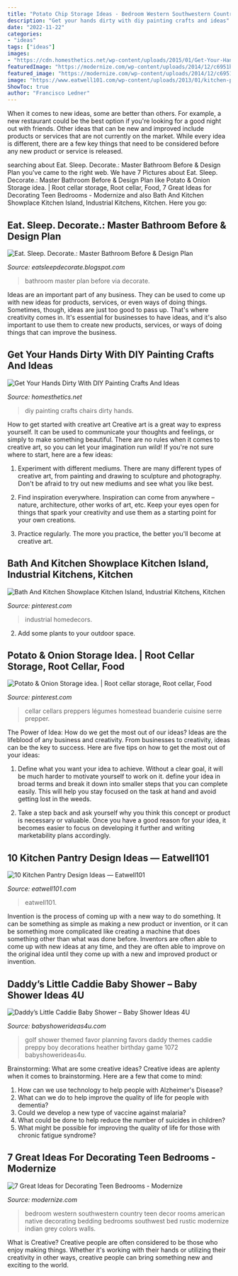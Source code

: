```yaml
---
title: "Potato Chip Storage Ideas - Bedroom Western Southwestern Country Teen Decor Rooms American Native Decorating Bedding Bedrooms Southwest Bed Rustic Modernize Indian Grey Colors Walls"
description: "Get your hands dirty with diy painting crafts and ideas"
date: "2022-11-22"
categories:
- "ideas"
tags: ["ideas"]
images:
- "https://cdn.homesthetics.net/wp-content/uploads/2015/01/Get-Your-Hands-Dirty-With-DIY-Painting-Ideas-homesthetics.net-77.jpg"
featuredImage: "https://modernize.com/wp-content/uploads/2014/12/c6951b45f34c887b3e1e50f2ba1df0a8.jpg"
featured_image: "https://modernize.com/wp-content/uploads/2014/12/c6951b45f34c887b3e1e50f2ba1df0a8.jpg"
image: "https://www.eatwell101.com/wp-content/uploads/2013/01/kitchen-pantry-cabinet-ideas.jpeg"
ShowToc: true
author: "Francisco Ledner"
---
```



When it comes to new ideas, some are better than others. For example, a new restaurant could be the best option if you're looking for a good night out with friends. Other ideas that can be new and improved include products or services that are not currently on the market. While every idea is different, there are a few key things that need to be considered before any new product or service is released.

	

		
searching about Eat. Sleep. Decorate.: Master Bathroom Before &amp; Design Plan you've came to the right web. We have 7 Pictures about Eat. Sleep. Decorate.: Master Bathroom Before &amp; Design Plan like Potato &amp; Onion Storage idea. | Root cellar storage, Root cellar, Food, 7 Great Ideas for Decorating Teen Bedrooms - Modernize and also Bath And Kitchen Showplace Kitchen Island‚ Industrial Kitchens‚ Kitchen. Here you go:
		
    
## Eat. Sleep. Decorate.: Master Bathroom Before &amp; Design Plan

<img loading=lazy src="https://1.bp.blogspot.com/-uEro3_qdnIs/UfZs1mxtCZI/AAAAAAAAHhU/6-Rpxee3ipg/s1600/MB+Inspire2.jpg" onerror="this.onerror=null;this.src='https://tse4.mm.bing.net/th?id=OIP.B8wEMoY2dYl7EX8Bm-nb9wHaLH&amp;pid=15.1';" alt="Eat. Sleep. Decorate.: Master Bathroom Before &amp; Design Plan">

_Source: eatsleepdecorate.blogspot.com_

>bathroom master plan before via decorate. 

	

Ideas are an important part of any business. They can be used to come up with new ideas for products, services, or even ways of doing things. Sometimes, though, ideas are just too good to pass up. That's where creativity comes in. It's essential for businesses to have ideas, and it's also important to use them to create new products, services, or ways of doing things that can improve the business.

    
## Get Your Hands Dirty With DIY Painting Crafts And Ideas

<img loading=lazy src="https://cdn.homesthetics.net/wp-content/uploads/2015/01/Get-Your-Hands-Dirty-With-DIY-Painting-Ideas-homesthetics.net-77.jpg" onerror="this.onerror=null;this.src='https://tse3.mm.bing.net/th?id=OIP.9AsB7enG4luRmGeSQLcCuAHaNJ&amp;pid=15.1';" alt="Get Your Hands Dirty With DIY Painting Crafts And Ideas">

_Source: homesthetics.net_

>diy painting crafts chairs dirty hands. 

	

How to get started with creative art
Creative art is a great way to express yourself. It can be used to communicate your thoughts and feelings, or simply to make something beautiful. There are no rules when it comes to creative art, so you can let your imagination run wild! If you're not sure where to start, here are a few ideas:
1. Experiment with different mediums. There are many different types of creative art, from painting and drawing to sculpture and photography. Don't be afraid to try out new mediums and see what you like best.

2. Find inspiration everywhere. Inspiration can come from anywhere – nature, architecture, other works of art, etc. Keep your eyes open for things that spark your creativity and use them as a starting point for your own creations.

3. Practice regularly. The more you practice, the better you'll become at creative art.

    
## Bath And Kitchen Showplace Kitchen Island‚ Industrial Kitchens‚ Kitchen

<img loading=lazy src="https://i.pinimg.com/originals/74/df/1d/74df1d8e58ec06dd3e8d42b3a7652ca7.jpg" onerror="this.onerror=null;this.src='https://tse3.mm.bing.net/th?id=OIP.osriyVWJDLqZRyHi37SPfwHaJ3&amp;pid=15.1';" alt="Bath And Kitchen Showplace Kitchen Island‚ Industrial Kitchens‚ Kitchen">

_Source: pinterest.com_

>industrial homedecors. 

	

2. Add some plants to your outdoor space.

    
## Potato &amp; Onion Storage Idea. | Root Cellar Storage, Root Cellar, Food

<img loading=lazy src="https://i.pinimg.com/736x/66/6f/3a/666f3abadf4b9bee85f7e40eb5b46abc--storage-bins-storage-ideas.jpg" onerror="this.onerror=null;this.src='https://tse1.mm.bing.net/th?id=OIP.-84UNqGyjuTsVo0vzJV0jAHaJj&amp;pid=15.1';" alt="Potato &amp; Onion Storage idea. | Root cellar storage, Root cellar, Food">

_Source: pinterest.com_

>cellar cellars preppers légumes homestead buanderie cuisine serre prepper. 

	

The Power of Idea: How do we get the most out of our ideas?
Ideas are the lifeblood of any business and creativity. From businesses to creativity, ideas can be the key to success. Here are five tips on how to get the most out of your ideas:
1. Define what you want your idea to achieve. Without a clear goal, it will be much harder to motivate yourself to work on it. define your idea in broad terms and break it down into smaller steps that you can complete easily. This will help you stay focused on the task at hand and avoid getting lost in the weeds.

2. Take a step back and ask yourself why you think this concept or product is necessary or valuable. Once you have a good reason for your idea, it becomes easier to focus on developing it further and writing marketability plans accordingly.

    
## 10 Kitchen Pantry Design Ideas — Eatwell101

<img loading=lazy src="https://www.eatwell101.com/wp-content/uploads/2013/01/kitchen-pantry-cabinet-ideas.jpeg" onerror="this.onerror=null;this.src='https://tse1.mm.bing.net/th?id=OIP.xeVwlFJzffb8yDtJ76MAkgHaJ4&amp;pid=15.1';" alt="10 Kitchen Pantry Design Ideas — Eatwell101">

_Source: eatwell101.com_

>eatwell101. 

	

Invention is the process of coming up with a new way to do something. It can be something as simple as making a new product or invention, or it can be something more complicated like creating a machine that does something other than what was done before. Inventors are often able to come up with new ideas at any time, and they are often able to improve on the original idea until they come up with a new and improved product or invention.

    
## Daddy’s Little Caddie Baby Shower – Baby Shower Ideas 4U

<img loading=lazy src="https://babyshowerideas4u.com/wp-content/uploads/2014/02/golf-1072_600x397.jpg" onerror="this.onerror=null;this.src='https://tse4.mm.bing.net/th?id=OIP.geWqr8O04N2mTwQmIhgnwAHaE5&amp;pid=15.1';" alt="Daddy’s Little Caddie Baby Shower – Baby Shower Ideas 4U">

_Source: babyshowerideas4u.com_

>golf shower themed favor planning favors daddy themes caddie preppy boy decorations heather birthday game 1072 babyshowerideas4u. 

	

Brainstorming: What are some creative ideas?
Creative ideas are aplenty when it comes to brainstorming. Here are a few that come to mind: 
1. How can we use technology to help people with Alzheimer's Disease? 
2. What can we do to help improve the quality of life for people with dementia? 
3. Could we develop a new type of vaccine against malaria? 
4. What could be done to help reduce the number of suicides in children? 
5. What might be possible for improving the quality of life for those with chronic fatigue syndrome?

    
## 7 Great Ideas For Decorating Teen Bedrooms - Modernize

<img loading=lazy src="https://modernize.com/wp-content/uploads/2014/12/c6951b45f34c887b3e1e50f2ba1df0a8.jpg" onerror="this.onerror=null;this.src='https://tse1.mm.bing.net/th?id=OIP.MhHuJCr8r5uu95ubusD5UwAAAA&amp;pid=15.1';" alt="7 Great Ideas for Decorating Teen Bedrooms - Modernize">

_Source: modernize.com_

>bedroom western southwestern country teen decor rooms american native decorating bedding bedrooms southwest bed rustic modernize indian grey colors walls. 

	

What is Creative?
Creative people are often considered to be those who enjoy making things. Whether it's working with their hands or utilizing their creativity in other ways, creative people can bring something new and exciting to the world.

